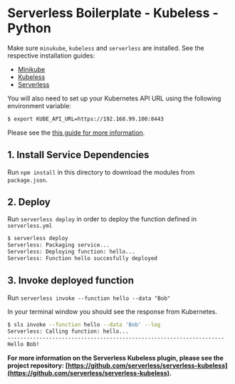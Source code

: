 <!--
title: Kubeless Serverless Simple example in Python
description: This example demonstrates a simple example in Python.
layout: Doc
-->
# Serverless Boilerplate - Kubeless - Python

Make sure `minukube`, `kubeless` and `serverless` are installed. See the respective installation guides:
* [Minikube](https://github.com/kubernetes/minikube#installation)
* [Kubeless](https://github.com/kubeless/kubeless/blob/master/README.md#usage)
* [Serverless](https://github.com/serverless/serverless#quick-start)

You will also need to set up your Kubernetes API URL using the following environment variable:

```bash
$ export KUBE_API_URL=https://192.168.99.100:8443
```

Please see the [this guide for more information](https://github.com/serverless/serverless-kubeless/blob/master/README.md).

## 1. Install Service Dependencies
Run `npm install` in this directory to download the modules from `package.json`.

## 2. Deploy
Run `serverless deploy` in order to deploy the function defined in `serverless.yml`

```bash
$ serverless deploy
Serverless: Packaging service...
Serverless: Deploying function: hello...
Serverless: Function hello succesfully deployed
```

## 3. Invoke deployed function
Run `serverless invoke --function hello --data "Bob"`

In your terminal window you should see the response from Kubernetes.

```bash
$ sls invoke --function hello --data 'Bob' --log
Serverless: Calling function: hello...
--------------------------------------------------------------------
Hello Bob!
```

**For more information on the Serverless Kubeless plugin, please see the project repository: [https://github.com/serverless/serverless-kubeless](https://github.com/serverless/serverless-kubeless).**
